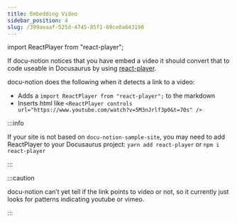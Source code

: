 ```yaml
---
title: Embedding Video
sidebar_position: 4
slug: /399aeaaf-525d-4745-85f1-69ce0a643190
---
```


import ReactPlayer from "react-player";

If docu-notion notices that you have embed a video it should convert that to code useable in Docusaurus by using [react-player](https://www.npmjs.com/package/react-player).


<ReactPlayer controls url="https://www.youtube.com/watch?v=FXIrojSK3Jo" />


docu-notion does the following when it detects a link to a video:

- Adds a `import ReactPlayer from "react-player";` to the markdown
- Inserts html like `<ReactPlayer controls url="https://www.youtube.com/watch?v=5M3nJrlf3p0&t=70s" />`

:::info

If your site is not based on `docu-notion-sample-site`, you may need to add ReactPlayer to your Docusaurus project:
`yarn add react-player` or `npm i react-player`

:::




:::caution

docu-notion can’t yet tell if the link points to video or not, so it currently just looks for patterns indicating youtube or vimeo.

:::



